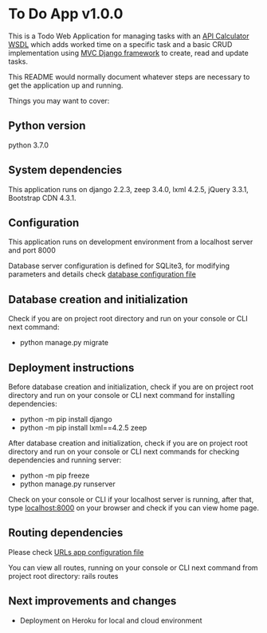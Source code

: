 # To Do App v1.0.0

This is a Todo Web Application for managing tasks with an [API Calculator WSDL](http://www.dneonline.com/calculator.asmx) which adds worked time on a specific task and a basic CRUD implementation using [MVC Django framework](https://www.djangoproject.com/) to create, read and update tasks.

This README would normally document whatever steps are necessary to get the
application up and running.

Things you may want to cover:

## Python version

python 3.7.0

## System dependencies

This application runs on django 2.2.3, zeep 3.4.0, lxml 4.2.5, jQuery 3.3.1, Bootstrap CDN 4.3.1.

## Configuration

This application runs on development environment from a localhost server and port 8000

Database server configuration is defined for SQLite3, for modifying parameters and details check [database configuration file](todolistapp/settings.py)

## Database creation and initialization

Check if you are on project root directory and run on your console or CLI next command:

* python manage.py migrate

## Deployment instructions

Before database creation and initialization, check if you are on project root directory and run on your console or CLI next command for installing dependencies:

* python -m pip install django
* python -m pip install lxml==4.2.5 zeep

After database creation and initialization, check if you are on project root directory and run on your console or CLI next commands for checking dependencies and running server:

* python -m pip freeze
* python manage.py runserver

Check on your console or CLI if your localhost server is running, after that, type [localhost:8000](http://localhost:8000) on your browser and check if you can view home page.

## Routing dependencies

Please check [URLs app configuration file](todo_list/urls.py)

You can view all routes, running on your console or CLI next command from project root directory:
rails routes

## Next improvements and changes

* Deployment on Heroku for local and cloud environment
